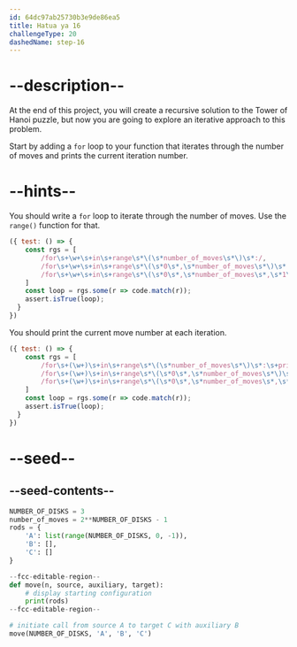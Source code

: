 ```yaml
---
id: 64dc97ab25730b3e9de86ea5
title: Hatua ya 16
challengeType: 20
dashedName: step-16
---
```


# --description--

At the end of this project, you will create a recursive solution to the Tower of Hanoi puzzle, but now you are going to explore an iterative approach to this problem.

Start by adding a `for` loop to your function that iterates through the number of moves and prints the current iteration number.

# --hints--

You should write a `for` loop to iterate through the number of moves. Use the `range()` function for that.

```js
({ test: () => {
    const rgs = [
        /for\s+\w+\s+in\s+range\s*\(\s*number_of_moves\s*\)\s*:/,
        /for\s+\w+\s+in\s+range\s*\(\s*0\s*,\s*number_of_moves\s*\)\s*:/,
        /for\s+\w+\s+in\s+range\s*\(\s*0\s*,\s*number_of_moves\s*,\s*1\s*\)\s*:/
    ]
    const loop = rgs.some(r => code.match(r));
    assert.isTrue(loop);
  }
})
```

You should print the current move number at each iteration.

```js
({ test: () => {
    const rgs = [
        /for\s+(\w+)\s+in\s+range\s*\(\s*number_of_moves\s*\)\s*:\s+print\s*\(\s*\1\s*\)/,
        /for\s+(\w+)\s+in\s+range\s*\(\s*0\s*,\s*number_of_moves\s*\)\s*:\s+print\s*\(\s*\1\s*\)/,
        /for\s+(\w+)\s+in\s+range\s*\(\s*0\s*,\s*number_of_moves\s*,\s*1\s*\)\s*:\s+print\s*\(\s*\1\s*\)/
    ]
    const loop = rgs.some(r => code.match(r));
    assert.isTrue(loop);
  }
})
```

# --seed--

## --seed-contents--

```py
NUMBER_OF_DISKS = 3
number_of_moves = 2**NUMBER_OF_DISKS - 1
rods = {
    'A': list(range(NUMBER_OF_DISKS, 0, -1)),
    'B': [],
    'C': []
}

--fcc-editable-region--
def move(n, source, auxiliary, target):
    # display starting configuration
    print(rods)
--fcc-editable-region--

# initiate call from source A to target C with auxiliary B
move(NUMBER_OF_DISKS, 'A', 'B', 'C')
```
